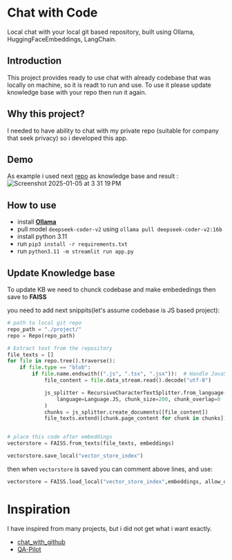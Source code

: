 # Chat with Code 
Local chat with your local git based repository, built using Ollama, HuggingFaceEmbeddings, LangChain. 


## Introduction 
This project provides ready to use chat with already codebase that was locally on machine, so it is readt to run and use. To use it please update knowledge base with your repo then run it again. 

## Why this project? 
I needed to have ability to chat with my private repo (suitable for company that seek privacy) so i developed this app. 


## Demo 
As example i used next [repo](https://github.com/MahmoudMabrok/QuranyApp) as knowledge base and result : 
![Screenshot 2025-01-05 at 3 31 19 PM](https://github.com/user-attachments/assets/5341074a-a535-4ba7-a8ee-852744bfac22)


## How to use 
- install **[Ollama](https://ollama.com)**
- pull model `deepseek-coder-v2` using `ollama pull deepseek-coder-v2:16b`
- install python 3.11
- run `pip3 install -r requirements.txt`
- run `python3.11 -m streamlit run app.py`

## Update Knowledge base 
To update KB we need to chunck codebase and make embededings then save to **FAISS**

you need to add next snippits(let's assume codebase is JS based project): 

```python
# path to local git repo
repo_path = "./project/"
repo = Repo(repo_path)

# Extract text from the repository
file_texts = []
for file in repo.tree().traverse():
    if file.type == "blob":
        if file.name.endswith((".js", ".tsx", ".jsx")):  # Handle JavaScript files
            file_content = file.data_stream.read().decode("utf-8")

            js_splitter = RecursiveCharacterTextSplitter.from_language(
                language=Language.JS, chunk_size=200, chunk_overlap=0
            )
            chunks = js_splitter.create_documents([file_content])
            file_texts.extend([chunk.page_content for chunk in chunks])            


# place this code after embeddings
vectorstore = FAISS.from_texts(file_texts, embeddings)

vectorstore.save_local("vector_store_index")


```
then when `vectorstore` is saved you can comment above lines, and use: 
```python
vectorstore = FAISS.load_local("vector_store_index",embeddings, allow_dangerous_deserialization=True )
```

# Inspiration
I have inspired from many projects, but i did not get what i want exactly. 
- [chat_with_github](https://github.com/Shubhamsaboo/awesome-llm-apps/tree/main/chat_with_X_tutorials/chat_with_github)
- [QA-Pilot](https://github.com/reid41/QA-Pilot)

